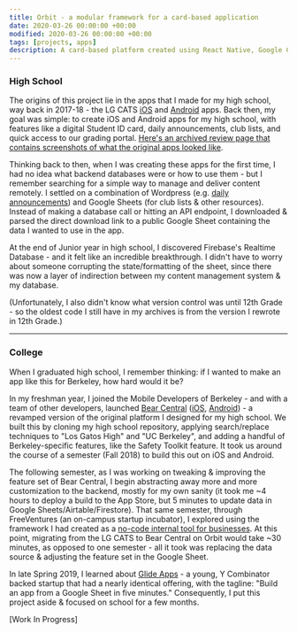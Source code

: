 ```yaml
---
title: Orbit - a modular framework for a card-based application
date: 2020-03-26 00:00:00 +00:00
modified: 2020-03-26 00:00:00 +00:00
tags: [projects, apps]
description: A card-based platform created using React Native, Google Cloud Functions, and Firebase.
---
```


### High School

The origins of this project lie in the apps that I made for my high school, way back in 2017-18 - the LG CATS [iOS](https://github.com/shomilj/LGHS-iOS) and [Android](https://github.com/shomilj/LGHS-Android) apps.  Back then, my goal was simple: to create iOS and Android apps for my high school, with features like a digital Student ID card, daily announcements, club lists, and quick access to our grading portal. [Here's an archived review page that contains screenshots of what the original apps looked like](https://appadvice.com/app/the-old-los-gatos-app/1004047426).

Thinking back to then, when I was creating these apps for the first time, I had no idea what backend databases were or how to use them - but I remember searching for a simple way to manage and deliver content remotely. I settled on a combination of Wordpress (e.g. [daily announcements](https://github.com/shomilj/LGHS-iOS/blob/master/LG%20CATS/All%20Code/Daily%20Announcements/DailyAnnouncementsVC.swift)) and Google Sheets (for club lists & other resources). Instead of making a database call or hitting an API endpoint, I downloaded & parsed the direct download link to a public Google Sheet containing the data I wanted to use in the app.

At the end of Junior year in high school, I discovered Firebase's Realtime Database - and it felt like an incredible breakthrough. I didn't have to worry about someone corrupting the state/formatting of the sheet, since there was now a layer of indirection between my content management system & my database.

(Unfortunately, I also didn't know what version control was until 12th Grade - so the oldest code I still have in my archives is from the version I rewrote in 12th Grade.)

---

### College

When I graduated high school, I remember thinking: if I wanted to make an app like this for Berkeley, how hard would it be?

In my freshman year, I joined the Mobile Developers of Berkeley - and with a team of other developers, launched [Bear Central](https://shomil.me/bear-central/) ([iOS](https://apps.apple.com/us/app/bear-central/id1441903611), [Android](https://play.google.com/store/apps/details?id=org.mobiledevsberkeley.theberkeleyappandroid&hl=en_US)) - a revamped version of the original platform I designed for my high school. We built this by cloning my high school repository, applying search/replace techniques to "Los Gatos High" and "UC Berkeley", and adding a handful of Berkeley-specific features, like the Safety Toolkit feature. It took us around the course of a semester (Fall 2018) to build this out on iOS and Android.

The following semester, as I was working on tweaking & improving the feature set of Bear Central, I begin abstracting away more and more customization to the backend, mostly for my own sanity (it took me ~4 hours to deploy a build to the App Store, but 5 minutes to update data in Google Sheets/Airtable/Firestore). That same semester, through FreeVentures (an on-campus startup incubator), I explored using the framework I had created as a [no-code internal tool for businesses](https://getorbit.app). At this point, migrating from the LG CATS to Bear Central on Orbit would take ~30 minutes, as opposed to one semester - all it took was replacing the data source & adjusting the feature set in the Google Sheet.

In late Spring 2019, I learned about [Glide Apps](https://www.ycombinator.com/companies/12256) - a young, Y Combinator backed startup that had a nearly identical offering, with the tagline: "Build an app from a Google Sheet in five minutes." Consequently, I put this project aside & focused on school for a few months.

[Work In Progress]

